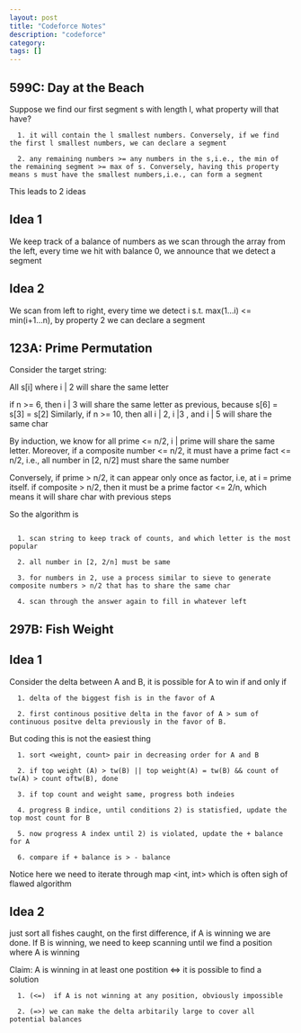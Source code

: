 ```yaml
---
layout: post
title: "Codeforce Notes"
description: "codeforce"
category: 
tags: []
---
```


599C: Day at the Beach
------

Suppose we find our first segment s with length l, what property will that have?

```
  1. it will contain the l smallest numbers. Conversely, if we find the first l smallest numbers, we can declare a segment

  2. any remaining numbers >= any numbers in the s,i.e., the min of the remaining segment >= max of s. Conversely, having this property
means s must have the smallest numbers,i.e., can form a segment

```

This leads to 2 ideas

Idea 1
------

We keep track of a balance of numbers as we scan through the array from the left, every time we hit with balance 0, we announce that we detect a segment


Idea 2
-------
We scan from left to right, every time we detect i s.t. max(1...i) <= min(i+1...n), by property 2 we can declare a segment



123A:  Prime Permutation
-------
Consider the target string: 

All s[i] where i | 2 will share the same letter

if n >= 6, then i | 3 will share the same letter as previous, because s[6] = s[3] = s[2] 
Similarly, if n >= 10, then all i | 2, i |3 , and i | 5 will share the same char

By induction, we know for all prime <= n/2, i | prime will share the same letter. Moreover, if a composite number <= n/2, it must have a
prime fact <= n/2, i.e., all number in [2, n/2] must share the same number

Conversely, if prime > n/2, it can appear only once as factor, i.e, at i = prime itself.
if composite > n/2, then it must be a prime factor <= 2/n, which means it will share char with previous steps


So the algorithm is

```

  1. scan string to keep track of counts, and which letter is the most popular

  2. all number in [2, 2/n] must be same

  3. for numbers in 2, use a process similar to sieve to generate composite numbers > n/2 that has to share the same char

  4. scan through the answer again to fill in whatever left

```

297B: Fish Weight
--------

Idea 1
-------
Consider the delta between A and B, it is possible for A to win if and only if

```
  1. delta of the biggest fish is in the favor of A

  2. first continous positive delta in the favor of A > sum of continuous positve delta previously in the favor of B.
```

But coding this is not the easiest thing

```
  1. sort <weight, count> pair in decreasing order for A and B

  2. if top weight (A) > tw(B) || top weight(A) = tw(B) && count of tw(A) > count oftw(B), done

  3. if top count and weight same, progress both indeies 

  4. progress B indice, until conditions 2) is statisfied, update the top most count for B

  5. now progress A index until 2) is violated, update the + balance for A

  6. compare if + balance is > - balance
```

Notice here we need to iterate through map <int, int> which is often sigh of flawed algorithm

Idea 2
---------
just sort all fishes caught, on the first difference, if A is winning we are done. If B is winning, we need to keep scanning until we find a
position where A is winning

Claim:  A is winning in at least one postition <=> it is possible to find a solution

```
  1. (<=)  if A is not winning at any position, obviously impossible 

  2. (=>) we can make the delta arbitarily large to cover all potential balances

```








 
